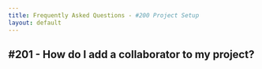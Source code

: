 ```yaml
---
title: Frequently Asked Questions - #200 Project Setup
layout: default
---
```


## #201 - How do I add a collaborator to my project?
